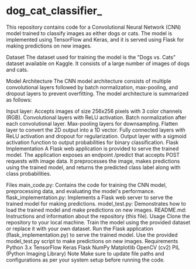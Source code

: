 # dog_cat_classifier_

This repository contains code for a Convolutional Neural Network (CNN) model trained to classify images as either dogs or cats. The model is implemented using TensorFlow and Keras, and it is served using Flask for making predictions on new images.

Dataset
The dataset used for training the model is the "Dogs vs. Cats" dataset available on Kaggle. It consists of a large number of images of dogs and cats.

Model Architecture
The CNN model architecture consists of multiple convolutional layers followed by batch normalization, max-pooling, and dropout layers to prevent overfitting. The model architecture is summarized as follows:

Input layer: Accepts images of size 256x256 pixels with 3 color channels (RGB).
Convolutional layers with ReLU activation.
Batch normalization after each convolutional layer.
Max-pooling layers for downsampling.
Flatten layer to convert the 2D output into a 1D vector.
Fully connected layers with ReLU activation and dropout for regularization.
Output layer with a sigmoid activation function to output probabilities for binary classification.
Flask Implementation
A Flask web application is provided to serve the trained model. The application exposes an endpoint /predict that accepts POST requests with image data. It preprocesses the image, makes predictions using the trained model, and returns the predicted class label along with class probabilities.

Files
main_code.py: Contains the code for training the CNN model, preprocessing data, and evaluating the model's performance.
flask_implementation.py: Implements a Flask web server to serve the trained model for making predictions.
model_test.py: Demonstrates how to load the trained model and make predictions on new images.
README.md: Instructions and information about the repository (this file).
Usage
Clone the repository to your local machine.
Train the model using the provided dataset or replace it with your own dataset.
Run the Flask application (flask_implementation.py) to serve the trained model.
Use the provided model_test.py script to make predictions on new images.
Requirements
Python 3.x
TensorFlow
Keras
Flask
NumPy
Matplotlib
OpenCV (cv2)
PIL (Python Imaging Library)
Note
Make sure to update file paths and configurations as per your system setup before running the code.
